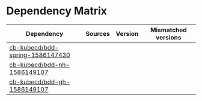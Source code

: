 # Dependency Matrix

Dependency | Sources | Version | Mismatched versions
---------- | ------- | ------- | -------------------
[cb-kubecd/bdd-spring-1586147430](https://github.com/cb-kubecd/bdd-spring-1586147430.git) |  | []() | 
[cb-kubecd/bdd-nh-1586149107](https://github.com/cb-kubecd/bdd-nh-1586149107.git) |  | []() | 
[cb-kubecd/bdd-gh-1586149107](https://github.com/cb-kubecd/bdd-gh-1586149107.git) |  | []() | 
